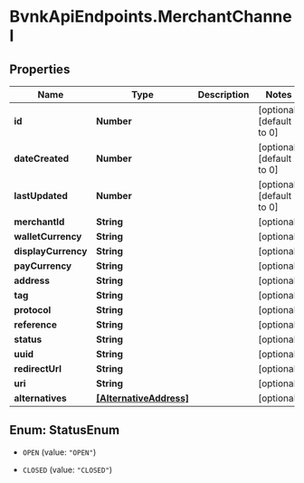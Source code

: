 # BvnkApiEndpoints.MerchantChannel

## Properties

Name | Type | Description | Notes
------------ | ------------- | ------------- | -------------
**id** | **Number** |  | [optional] [default to 0]
**dateCreated** | **Number** |  | [optional] [default to 0]
**lastUpdated** | **Number** |  | [optional] [default to 0]
**merchantId** | **String** |  | [optional] 
**walletCurrency** | **String** |  | [optional] 
**displayCurrency** | **String** |  | [optional] 
**payCurrency** | **String** |  | [optional] 
**address** | **String** |  | [optional] 
**tag** | **String** |  | [optional] 
**protocol** | **String** |  | [optional] 
**reference** | **String** |  | [optional] 
**status** | **String** |  | [optional] 
**uuid** | **String** |  | [optional] 
**redirectUrl** | **String** |  | [optional] 
**uri** | **String** |  | [optional] 
**alternatives** | [**[AlternativeAddress]**](AlternativeAddress.md) |  | [optional] 



## Enum: StatusEnum


* `OPEN` (value: `"OPEN"`)

* `CLOSED` (value: `"CLOSED"`)




